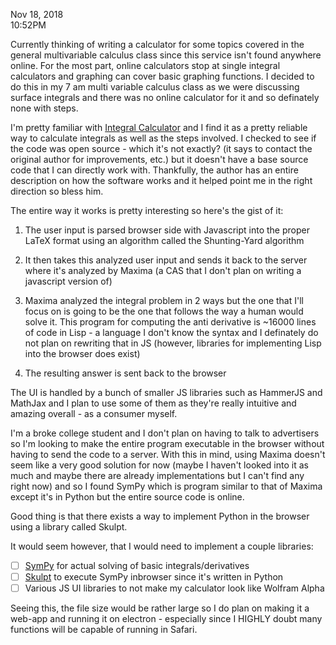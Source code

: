 Nov 18, 2018<br>
10:52PM

Currently thinking of writing a calculator for some topics covered in the general multivariable calculus class since this service isn't found anywhere online. For the most part, online calculators stop at single integral calculators and graphing can cover basic graphing functions. I decided to do this in my 7 am multi variable calculus class as we were discussing surface integrals and there was no online calculator for it and so definately none with steps.


I'm pretty familiar with [Integral Calculator](https://www.integral-calculator.com/) and I find it as a pretty reliable way to calculate integrals as well as the steps involved. I checked to see if the code was open source - which it's not exactly? (it says to contact the original author for improvements, etc.) but it doesn't have a base source code that I can directly work with. Thankfully, the author has an entire description on how the software works and it helped point me in the right direction so bless him.

The entire way it works is pretty interesting so here's the gist of it: 

1. The user input is parsed browser side with Javascript into the proper LaTeX format using an algorithm called the Shunting-Yard algorithm

2. It then takes this analyzed user input and sends it back to the server where it's analyzed by Maxima (a CAS that I don't plan on writing a javascript version of)

3. Maxima analyzed the integral problem in 2 ways but the one that I'll focus on is going to be the one that follows the way a human would solve it. This program for computing the anti derivative is ~16000 lines of code in Lisp - a language I don't know the syntax and I definately do not plan on rewriting that in JS (however, libraries for implementing Lisp into the browser does exist)

4. The resulting answer is sent back to the browser

The UI is handled by a bunch of smaller JS libraries such as HammerJS and MathJax and I plan to use some of them as they're really intuitive and amazing overall - as a consumer myself.

I'm a broke college student and I don't plan on having to talk to advertisers so I'm looking to make the entire program executable in the browser without having to send the code to a server. With this in mind, using Maxima doesn't seem like a very good solution for now (maybe I haven't looked into it as much and maybe there are already implementations but I can't find any right now) and so I found SymPy which is program similar to that of Maxima except it's in Python but the entire source code is online.

Good thing is that there exists a way to implement Python in the browser using a library called Skulpt. 

It would seem however, that I would need to implement a couple libraries:

- [ ] [SymPy](https://www.sympy.org/en/index.html) for actual solving of basic integrals/derivatives
- [ ] [Skulpt](http://www.skulpt.org/) to execute SymPy inbrowser since it's written in Python
- [ ] Various JS UI libraries to not make my calculator look like Wolfram Alpha

Seeing this, the file size would be rather large so I do plan on making it a web-app and running it on electron - especially since I HIGHLY doubt many functions will be capable of running in Safari.
